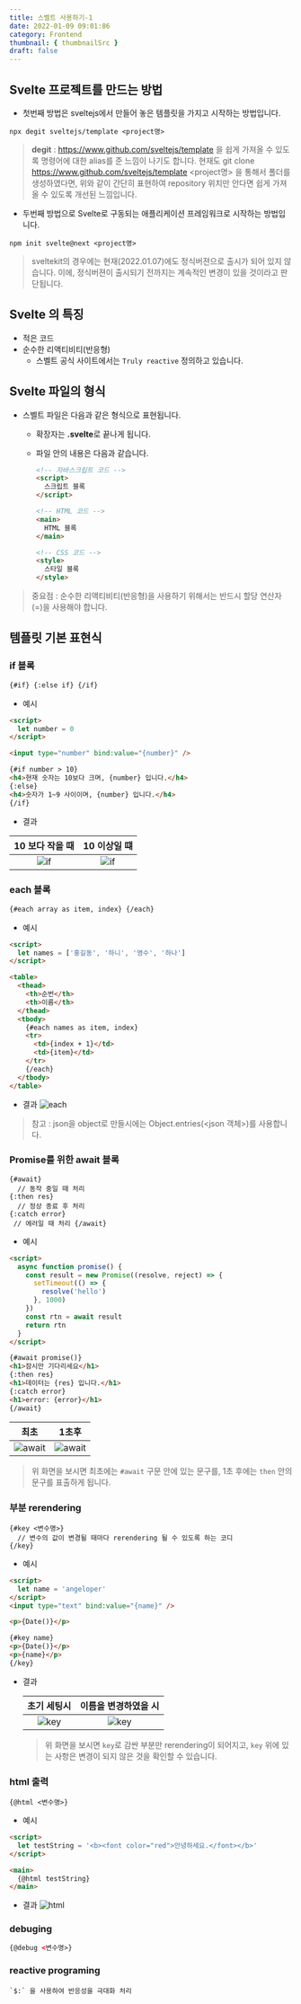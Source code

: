 ```yaml
---
title: 스벨트 사용하기-1
date: 2022-01-09 09:01:86
category: Frontend
thumbnail: { thumbnailSrc }
draft: false
---
```


## Svelte 프로젝트를 만드는 방법

- 첫번째 방법은 sveltejs에서 만들어 놓은 템플릿을 가지고 시작하는 방법입니다.

```shell
npx degit sveltejs/template <project명>
```

> **degit** : https://www.github.com/sveltejs/template 을 쉽게 가져올 수 있도록 명령어에 대한 alias를 준 느낌이 나기도 합니다. 현재도 git clone https://www.github.com/sveltejs/template <project명> 을 통해서 폴더를 생성하였다면, 위와 같이 간단히 표현하여 repository 위치만 안다면 쉽게 가져올 수 있도록 개선된 느낌입니다.

- 두번째 방법으로 Svelte로 구동되는 애플리케이션 프레임워크로 시작하는 방법입니다.

```shell
npm init svelte@next <project명>
```

> sveltekit의 경우에는 현재(2022.01.07)에도 정식버젼으로 출시가 되어 있지 않습니다. 이에, 정식버젼이 출시되기 전까지는 계속적인 변경이 있을 것이라고 판단됩니다.

## Svelte 의 특징

- 적은 코드
- 순수한 리액티비티(반응형)
  - 스벨트 공식 사이트에서는 `Truly reactive` 정의하고 있습니다.

## Svelte 파일의 형식

- 스벨트 파일은 다음과 같은 형식으로 표현됩니다.

  - 확장자는 **.svelte**로 끝나게 됩니다.
  - 파일 안의 내용은 다음과 같습니다.

    ```html
    <!-- 자바스크립트 코드 -->
    <script>
      스크립트 블록
    </script>

    <!-- HTML 코드 -->
    <main>
      HTML 블록
    </main>

    <!-- CSS 코드 -->
    <style>
      스타일 블록
    </style>
    ```

> 중요점 : 순수한 리액티비티(반응형)을 사용하기 위해서는 반드시 할당 연산자(=)을 사용해야 합니다.

## 템플릿 기본 표현식

### if 블록

```html
{#if} {:else if} {/if}
```

- 예시

```html
<script>
  let number = 0
</script>

<input type="number" bind:value="{number}" />

{#if number > 10}
<h4>현재 숫자는 10보다 크며, {number} 입니다.</h4>
{:else}
<h4>숫자가 1~9 사이이며, {number} 입니다.</h4>
{/if}
```

- 결과

|            10 보다 작을 때             |              10 이상일 떄              |
| :------------------------------------: | :------------------------------------: |
| ![if](./images/[use-svelte-1]if-1.png) | ![if](./images/[use-svelte-1]if-2.png) |

### each 블록

```html
{#each array as item, index} {/each}
```

- 예시

```html
<script>
  let names = ['홍길동', '하니', '영수', '하나']
</script>

<table>
  <thead>
    <th>순번</th>
    <th>이름</th>
  </thead>
  <tbody>
    {#each names as item, index}
    <tr>
      <td>{index + 1}</td>
      <td>{item}</td>
    </tr>
    {/each}
  </tbody>
</table>
```

- 결과
  ![each](./images/[use-svelte-1]each.png)

> 참고 : json을 object로 만들시에는 Object.entries(<json 객체>)를 사용합니다.

### Promise를 위한 await 블록

```
{#await}
  // 동작 중일 때 처리
{:then res}
  // 정상 종료 후 처리
{:catch error}
 // 에러일 때 처리 {/await}
```

- 예시

```html
<script>
  async function promise() {
    const result = new Promise((resolve, reject) => {
      setTimeout(() => {
        resolve('hello')
      }, 1000)
    })
    const rtn = await result
    return rtn
  }
</script>

{#await promise()}
<h1>잠시만 기다리세요</h1>
{:then res}
<h1>데이터는 {res} 입니다.</h1>
{:catch error}
<h1>error: {error}</h1>
{/await}
```

|                     최초                     |                    1초후                     |
| :------------------------------------------: | :------------------------------------------: |
| ![await](./images/[use-svelte-1]await-1.png) | ![await](./images/[use-svelte-1]await-2.png) |

> 위 화면을 보시면 최초에는 `#await` 구문 안에 있는 문구를, 1초 후에는 `then` 안의 문구를 표출하게 됩니다.

### 부분 rerendering

```
{#key <변수명>}
  // 변수의 값이 변경될 때마다 rerendering 될 수 있도록 하는 코디
{/key}
```

- 예시

```html
<script>
  let name = 'angeloper'
</script>
<input type="text" bind:value="{name}" />

<p>{Date()}</p>

{#key name}
<p>{Date()}</p>
<p>{name}</p>
{/key}
```

- 결과

  |               초기 세팅시                |           이름을 변경하였을 시           |
  | :--------------------------------------: | :--------------------------------------: |
  | ![key](./images/[use-svelte-1]key-1.png) | ![key](./images/[use-svelte-1]key-2.png) |

  > 위 화면을 보시면 `key`로 감싼 부분만 rerendering이 되어지고, `key` 위에 있는 사항은 변경이 되지 않은 것을 확인할 수 있습니다.

### html 출력

```
{@html <변수명>}
```

- 예시

```html
<script>
  let testString = '<b><font color="red">안녕하세요.</font></b>'
</script>

<main>
  {@html testString}
</main>
```

- 결과
  ![html](./images/[use-svelte-1]html.png)

### debuging

```html
{@debug <변수명>}
```

### reactive programing

```
`$:` 을 사용하여 반응성을 극대화 처리
```
